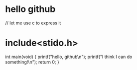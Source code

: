# hello github
//  let me use c to express it
# include<stido.h>
int main(void)
{
  printf("hello, github\n");
  printf("I think I can do something!\n");
  return 0;
}
